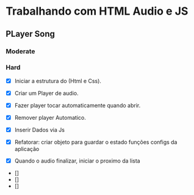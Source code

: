 # Trabalhando com HTML Audio e JS
## PLayer Song
### Moderate
### Hard

- [x] Iniciar a estrutura do (Html e Css).
- [x] Criar um Player de audio.
- [x] Fazer player tocar automaticamente quando abrir.
- [x] Remover player Automatico.
- [x] Inserir Dados via Js


- [x] Refatorar: criar objeto para guardar o estado funções configs da aplicação
- [x] Quando o audio finalizar, iniciar o proximo  da lista
- []
- []
- []
